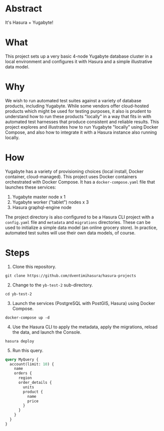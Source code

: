 # Abstract #

It's Hasura + Yugabyte!

# What #

This project sets up a very basic 4-node Yugabyte database cluster in
a local environment and configures it with Hasura and a simple
illustrative data model.

# Why #

We wish to run automated test suites against a variety of database
products, including Yugabyte.  While some vendors offer cloud-hosted
products which might be used for testing purposes, it also is prudent
to understand how to run these products "locally" in a way that fits
in with automated test harnesses that produce consistent and reliable
results. This project explores and illustrates how to run Yugabyte
"locally" using Docker Compose, and also how to integrate it with a
Hasura instance also running locally.

# How #

Yugabyte has a variety of provisioning choices (local install, Docker
container, cloud-managed).  This project uses Docker containers
orchestrated with Docker Compose.  It has a `docker-compose.yaml` file
that launches these services:

1. Yugabyte master node x 1
2. Yugabyte worker ("tablet") nodes x 3
3. Hasura graphql-engine node

The project directory is also configured to be a Hasura CLI project
with a `config.yaml` file and `metadata` and `migrations`
directories.  These can be used to initialize a simple data model (an
online grocery store).  In practice, automated test suites will use
their own data models, of course.

# Steps #

1. Clone this repository.

```shell
git clone https://github.com/dventimihasura/hasura-projects
```

2. Change to the `yb-test-2` sub-directory.

```shell
cd yb-test-2
```

3. Launch the services (PostgreSQL with PostGIS, Hasura) using Docker
   Compose.
   
```shell
docker-compose up -d
```

4. Use the Hasura CLI to apply the metadata, apply the migrations,
   reload the data, and launch the Console.
   
```shell
hasura deploy
```

5. Run this query.
   
```graphql
query MyQuery {
  account(limit: 10) {
    name
    orders {
      region
      order_details {
        units
        product {
          name
          price
        }
      }
    }
  }
}
```

